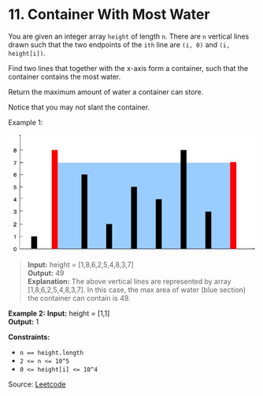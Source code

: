 # 11. Container With Most Water

You are given an integer array `height` of length `n`. There are `n` vertical lines drawn such that the two endpoints of
the `ith` line are `(i, 0)` and `(i, height[i])`.

Find two lines that together with the x-axis form a container, such that the container contains the most water.

Return the maximum amount of water a container can store.

Notice that you may not slant the container.

Example 1:

![question_11.jpg](question_11.jpg)
> **Input:** height = [1,8,6,2,5,4,8,3,7]<br>
> **Output:** 49<br>
> **Explanation:** The above vertical lines are represented by array [1,8,6,2,5,4,8,3,7]. In this case, the max area of
> water (blue section) the container can contain is 49.

**Example 2:**
**Input:** height = [1,1]<br>
**Output:** 1

**Constraints:**
- `n == height.length`
- `2 <= n <= 10^5`
- `0 <= height[i] <= 10^4`

Source: [Leetcode](https://leetcode.com/problems/container-with-most-water/description)
